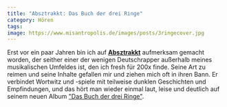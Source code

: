```yaml
---
title: "Absztrakkt: Das Buch der drei Ringe"
category: Hören
tags: 
image: https://www.misantropolis.de/images/posts/3ringecover.jpg
---
```


Erst vor ein paar Jahren bin ich auf [**Absztrakkt**](http://juice.de/2009/04/30/absztrakkt-chambermukke-interview/) aufmerksam gemacht worden, der seither einer der wenigen Deutschrapper außerhalb meines musikalischen Umfeldes ist, den ich fresh für 200x finde. Seine Art zu reimen und seine Inhalte gefallen mir und ziehen mich oft in ihren Bann. Er verbindet Wortwitz und -spiele mit teilweise dunklen Geschichten und Empfindungen, und das hört man wieder einmal laut, leise und deutlich auf seinem neuen Album ["Das Buch der drei Ringe"](http://www.neu.mingdynasty.de/?p=96l).